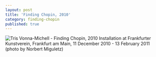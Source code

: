 ```yaml
---
layout: post
title: 'Finding Chopin, 2010'
category: finding-chopin
published: true
---
```


![Tris Vonna-Michell - Finding Chopin, 2010]({{site.baseurl}}/assets/img/0409-finding-chopin-2010.jpg)
Installation at Frankfurter Kunstverein, Frankfurt am Main, 11 December 2010 - 13 February 2011 (photo by Norbert Miguletz)

